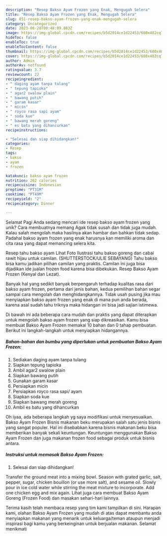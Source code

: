 ```yaml
---
description: "Resep Bakso Ayam Frozen yang Enak, Mengugah Selera"
title: "Resep Bakso Ayam Frozen yang Enak, Mengugah Selera"
slug: 851-resep-bakso-ayam-frozen-yang-enak-mengugah-selera
category: Uncategorized
date: 2023-06-28T00:48:09.883Z
image: https://img-global.cpcdn.com/recipes/b5d2014ce1d22453/680x482cq70/bakso-ayam-frozen-foto-resep-utama.jpg
hideToc: false
enableToc: true
enableTocContent: false
thumbnail: https://img-global.cpcdn.com/recipes/b5d2014ce1d22453/680x482cq70/bakso-ayam-frozen-foto-resep-utama.jpg
cover: https://img-global.cpcdn.com/recipes/b5d2014ce1d22453/680x482cq70/bakso-ayam-frozen-foto-resep-utama.jpg
author: Admin
authorAv: notfound
ratingvalue: 3.7
reviewcount: 22
recipeingredient:
- " daging ayam tanpa tulang"
- " tepung tapioka"
- " agar2 swalow plain"
- " bawang putih"
- " garam kasar"
- " micin"
- " royco rasa sapi ayam"
- " soda kue"
- " bawang merah goreng"
- " es batu yang dihancurkan"
recipeinstructions:

- "Selesai dan siap dihidangkan!"
categories:
- Resep
tags:
- bakso
- ayam
- frozen

katakunci: bakso ayam frozen 
nutrition: 262 calories
recipecuisine: Indonesian
preptime: "PT31M"
cooktime: "PT49M"
recipeyield: "2"
recipecategory: Dinner

---
```



Selamat Pagi Anda sedang mencari ide resep bakso ayam frozen yang unik? Cara membuatnya memang Agak tidak susah dan tidak juga mudah. Kalau salah mengolah maka hasilnya akan hambar dan bahkan tidak sedap. Padahal bakso ayam frozen yang enak harusnya kan memiliki aroma dan cita rasa yang dapat memancing selera kita.


Resep tahu bakso ayam Lihat Foto Ilustrasi tahu bakso goreng dan cabai rawit hijau untuk camilan. (SHUTTERSTOCK/ULIE SEBAYANG) Tahu bakso bisa kamu jadikan pilihan camilan yang praktis. Camilan ini juga bisa dijadikan ide jualan frozen food karena bisa dibekukan. Resep Bakso Ayam Frozen (Kenyal dan Lezat).

Banyak hal yang sedikit banyak berpengaruh terhadap kualitas rasa dari bakso ayam frozen, pertama dari jenis bahan, kedua pemilihan bahan segar sampai cara mengolah dan menghidangkannya. Tidak usah pusing jika mau menyiapkan bakso ayam frozen yang enak di mana pun anda berada, karena asal sudah tahu triknya maka hidangan ini bisa jadi sajian istimewa.


Di bawah ini ada beberapa cara mudah dan praktis yang dapat diterapkan untuk mengolah bakso ayam frozen yang siap dikreasikan. Kamu bisa membuat Bakso Ayam Frozen memakai 10 bahan dan 0 tahap pembuatan. Berikut ini langkah-langkah untuk menyiapkan hidangannya.

<!--inarticleads1-->

##### Bahan-bahan dan bumbu yang diperlukan untuk pembuatan Bakso Ayam Frozen:

1. Sediakan  daging ayam tanpa tulang
1. Siapkan  tepung tapioka
1. Ambil  agar2 swalow plain
1. Siapkan  bawang putih
1. Gunakan  garam kasar
1. Persiapkan  micin
1. Persiapkan  royco rasa sapi/ ayam
1. Siapkan  soda kue
1. Siapkan  bawang merah goreng
1. Ambil  es batu yang dihancurkan


Oh iyaa, ada beberapa langkah yg saya modifikasi untuk menyesuaikan. Bakso Ayam Frozen Bisnis makanan beku merupakan salah satu jenis bisnis yang sangat populer. Hal ini disebabkan karena bisnis makanan beku bisa memberikan banyak sekali keuntungan. Keuntungan menggunakan Bakso Ayam Frozen dan juga makanan frozen food sebagai produk untuk bisnis antara. 

<!--inarticleads2-->

##### Instruksi untuk memasak Bakso Ayam Frozen:


1. Selesai dan siap dihidangkan!

Transfer the ground meat into a mixing bowl. Season with grated garlic, salt, pepper, sugar, chicken bouillon (or use more salt), and sesame oil. Slowly pour in ice cold water while stirring the meat mixture to incorporate. Add one chicken egg and mix again. Lihat juga cara membuat Bakso Ayam Goreng (Frozen Food) dan masakan sehari-hari lainnya. 

Terima kasih telah membaca resep yang tim kami tampilkan di sini. Harapan kami, olahan Bakso Ayam Frozen yang mudah di atas dapat membantu anda menyiapkan makanan yang menarik untuk keluarga/teman ataupun menjadi inspirasi bagi kamu yang berkeinginan untuk berjualan makanan. Selamat menikmati
